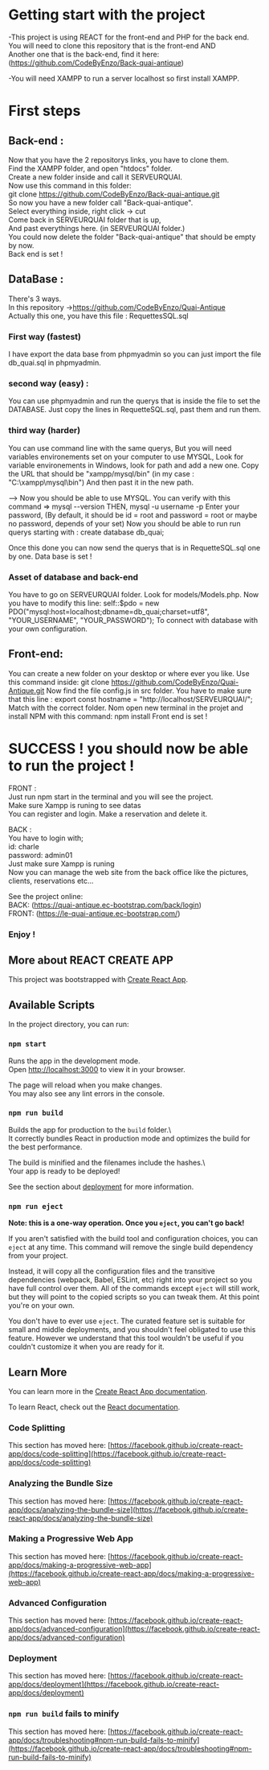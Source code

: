 # Getting start with the project

-This project is using REACT for the front-end and PHP for the back end.  
You will need to clone this repository that is the front-end AND  
Another one that is the back-end, find it here:  
(https://github.com/CodeByEnzo/Back-quai-antique)

-You will need XAMPP to run a server localhost so first install XAMPP.

# First steps

## Back-end :
Now that you have the 2 repositorys links, you have to clone them.  
Find the XAMPP folder, and open "htdocs" folder.  
Create a new folder inside and call it SERVEURQUAI.  
Now use this command in this folder:  
git clone https://github.com/CodeByEnzo/Back-quai-antique.git  
So now you have a new folder call "Back-quai-antique".  
Select everything inside, right click -> cut  
Come back in SERVEURQUAI folder that is up,  
And past everythings here. (in SERVEURQUAI folder.)  
You could now delete the folder "Back-quai-antique" that should be empty by now.  
Back end is set !

## DataBase :

There's 3 ways.  
In this repository ->https://github.com/CodeByEnzo/Quai-Antique  
Actually this one, you have this file : RequettesSQL.sql

### First way (fastest)
I have export the data base from phpmyadmin so you can just import the file db_quai.sql in phpmyadmin.

### second way (easy) :
You can use phpmyadmin and run the querys that is inside the file to set the DATABASE.
Just copy the lines in RequetteSQL.sql, past them and run them.

### third way (harder)
You can use command line with the same querys, 
But you will need variables environements set on your computer to use MYSQL,
Look for variable environements in Windows, look for path and add a new one.
Copy the URL that should be "xampp/mysql/bin"
(in my case : "C:\xampp\mysql\bin")
And then past it in the new path.

--> Now you should be able to use MYSQL.
You can verify with this command => mysql --version
THEN,
mysql -u username -p 
Enter your password, (By default, it should be id = root and password = root or maybe no password, depends of your set)
Now you should be able to run run querys starting with :
create database db_quai;

Once this done you can now send the querys that is in RequetteSQL.sql one by one.
Data base is set !

### Asset of database and back-end

You have to go on SERVEURQUAI folder. Look for models/Models.php.
Now you have to modify this line:
self::$pdo = new PDO("mysql:host=localhost;dbname=db_quai;charset=utf8", "YOUR_USERNAME", "YOUR_PASSWORD");
To connect with database with your own configuration.

## Front-end:

You can create a new folder on your desktop or where ever you like.
Use this command inside:
git clone https://github.com/CodeByEnzo/Quai-Antique.git
Now find the file config.js in src folder.
You have to make sure that this line :
export const hostname = "http://localhost/SERVEURQUAI/";
Match with the correct folder. 
Nom open new terminal in the projet and install NPM with this command:
npm install 
Front end is set !

# SUCCESS ! you should now be able to run the project !
FRONT :  
Just run npm start in the terminal and you will see the project.  
Make sure Xampp is runing to see datas  
You can register and login. Make a reservation and delete it.

BACK :  
You have to login with;  
id: charle  
password: admin01  
Just make sure Xampp is runing  
Now you can manage the web site from the back office like the pictures, clients, reservations etc...

See the project online:  
BACK: (https://quai-antique.ec-bootstrap.com/back/login)  
FRONT: (https://le-quai-antique.ec-bootstrap.com/)

### Enjoy !

## More about REACT CREATE APP

This project was bootstrapped with [Create React App](https://github.com/facebook/create-react-app).

## Available Scripts

In the project directory, you can run:

### `npm start`

Runs the app in the development mode.\
Open [http://localhost:3000](http://localhost:3000) to view it in your browser.

The page will reload when you make changes.\
You may also see any lint errors in the console.

### `npm run build`

Builds the app for production to the `build` folder.\  
It correctly bundles React in production mode and optimizes the build for the best performance.

The build is minified and the filenames include the hashes.\  
Your app is ready to be deployed!

See the section about [deployment](https://facebook.github.io/create-react-app/docs/deployment) for more information.

### `npm run eject`

**Note: this is a one-way operation. Once you `eject`, you can't go back!**

If you aren't satisfied with the build tool and configuration choices, you can `eject` at any time. This command will remove the single build dependency from your project.

Instead, it will copy all the configuration files and the transitive dependencies (webpack, Babel, ESLint, etc) right into your project so you have full control over them. All of the commands except `eject` will still work, but they will point to the copied scripts so you can tweak them. At this point you're on your own.

You don't have to ever use `eject`. The curated feature set is suitable for small and middle deployments, and you shouldn't feel obligated to use this feature. However we understand that this tool wouldn't be useful if you couldn't customize it when you are ready for it.

## Learn More

You can learn more in the [Create React App documentation](https://facebook.github.io/create-react-app/docs/getting-started).

To learn React, check out the [React documentation](https://reactjs.org/).

### Code Splitting

This section has moved here: [https://facebook.github.io/create-react-app/docs/code-splitting](https://facebook.github.io/create-react-app/docs/code-splitting)

### Analyzing the Bundle Size

This section has moved here: [https://facebook.github.io/create-react-app/docs/analyzing-the-bundle-size](https://facebook.github.io/create-react-app/docs/analyzing-the-bundle-size)

### Making a Progressive Web App

This section has moved here: [https://facebook.github.io/create-react-app/docs/making-a-progressive-web-app](https://facebook.github.io/create-react-app/docs/making-a-progressive-web-app)

### Advanced Configuration

This section has moved here: [https://facebook.github.io/create-react-app/docs/advanced-configuration](https://facebook.github.io/create-react-app/docs/advanced-configuration)

### Deployment

This section has moved here: [https://facebook.github.io/create-react-app/docs/deployment](https://facebook.github.io/create-react-app/docs/deployment)

### `npm run build` fails to minify

This section has moved here: [https://facebook.github.io/create-react-app/docs/troubleshooting#npm-run-build-fails-to-minify](https://facebook.github.io/create-react-app/docs/troubleshooting#npm-run-build-fails-to-minify)
